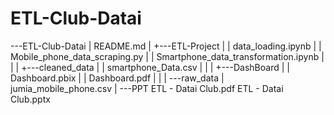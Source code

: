 # ETL-Club-Datai

\---ETL-Club-Datai
    |   README.md
    |
    +---ETL-Project
    |   |   data_loading.ipynb
    |   |   Mobile_phone_data_scraping.py
    |   |   Smartphone_data_transformation.ipynb
    |   |
    |   +---cleaned_data
    |   |       smartphone_Data.csv
    |   |
    |   +---DashBoard
    |   |       Dashboard.pbix
    |   |       Dashboard.pdf
    |   |
    |   \---raw_data
    |           jumia_mobile_phone.csv
    |
    \---PPT
            ETL - Datai Club.pdf
            ETL - Datai Club.pptx
